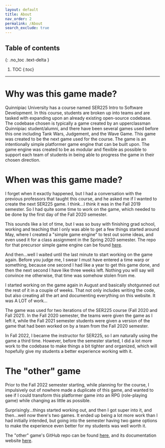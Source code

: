 ```yaml
---
layout: default
title: About
nav_order: 2
permalink: /About
search_exclude: true
---
```


## Table of contents
{: .no_toc .text-delta }

1. TOC
{:toc}

---

# Why was this game made?

Quinnipiac University has a course named SER225 Intro to Software Development.
In this course, students are broken up into teams and are tasked with expanding upon an already existing open-source codebase.
The codebase chosen is typically a game created by an upperclassman Quinnipiac student/alumni, and there have been several games used before this one including Tank Wars, Judgement, and the Wave Game.
This game was created to be the next game used for the course. The game is an intentionally simple platformer game engine that can be built upon.
The game engine was created to be as modular and flexible as possible to support each team of students in being able to progress the game in their chosen direction.

# When was this game made?

I forget when it exactly happened, but I had a conversation with the previous professors that taught this course, and
he asked me if I wanted to create the next SER225 game. I think...I think it was in the Fall 2019 semester.
So I had quite some time to work on the game, which needed to be done by the first day of the Fall 2020 semester. 

This sounds like a lot of time, but I was so busy with finishing grad school, working and teaching that
I only was able to get a few things started around May, where I created a "simple game engine" to test out some ideas, and even used it
for a class assignment in the Spring 2020 semester. The repo for that precursor simple game engine can be found [here](https://github.com/a-r-t/Simple-2D-Game-Engine). 

And then...well I waited until the last minute to start working on the game again.
Before you judge me, I swear I must have entered a time warp or something, because one second I had like a year to get this game done,
and then the next second I have like three weeks left. Nothing you will say will convince me otherwise,
that time was somehow stolen from me.

I started working on the game again in August and basically shotgunned out the rest of it in a couple of weeks.
That not only includes writing the code, but also creating all the art and documenting everything on this website.
It was A LOT of work...

The game was used for two iterations of the SER225 course (Fall 2020 and Fall 2021).
In the Fall 2020 semester, the teams were given the game as I left it, while the Fall 2021 semester students
were given a version of the game that had been worked on by a team from the Fall 2020 semester.

In Fall 2022, I became the instructor for SER225, so I am naturally using the game a third time. However,
before the semester started, I did a lot more work to the codebase to make things a bit tighter and organized,
which will hopefully give my students a better experience working with it.

# The "other" game

Prior to the Fall 2022 semester starting, while planning for the course, I impulsively out of nowhere
made a duplicate of this game, and wanted to see if I could transform this platformer game into an RPG (role-playing game)
while changing as little as possible. 

Surprisingly...things started working out, and then I got super into it, and
then...well now there's two games. It ended up being a lot more work than I had initially intended,
but going into the semester having two game options to make the experience even better for my students was well worth it.

The "other" game's GitHub repo can be found [here](), and its documentation website [here]().
